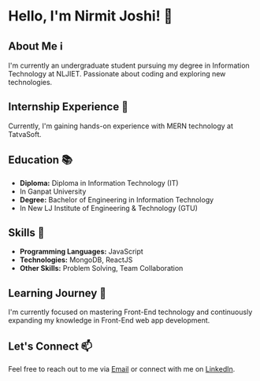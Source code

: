 # Hello, I'm Nirmit Joshi! :wave:
## About Me :information_source:
I'm currently an undergraduate student pursuing my degree in Information Technology at NLJIET. Passionate about coding and exploring new technologies.
## Internship Experience :briefcase:
Currently, I'm gaining hands-on experience with MERN technology at TatvaSoft.
## Education :books:
- **Diploma:** Diploma in Information Technology (IT)
- In Ganpat University
- **Degree:** Bachelor of Engineering in Information Technology
- In New LJ Institute of Engineering & Technology (GTU) 
## Skills :rocket:
- **Programming Languages:** JavaScript
- **Technologies:** MongoDB, ReactJS
- **Other Skills:** Problem Solving, Team Collaboration
## Learning Journey :seedling:
I'm currently focused on mastering Front-End technology and continuously expanding my knowledge in Front-End web app development.
## Let's Connect :mailbox:
Feel free to reach out to me via [Email](mailto:nirmitjoshi2002@gmail.com) or connect with me on [LinkedIn](https://www.linkedin.com/in/nirmit-joshi-njmods).
